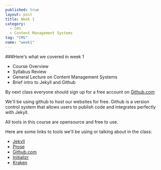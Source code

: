 ```yaml
---
published: true
layout: post
title: Week 1
category: 
  - cms
  - Content Management Systems
tag: "CMS"
name: "week1"
---
```


###Here's what we covered in week 1
* Course Overview
* Syllabus Review
* General Lecture on Content Management Systems
* Brief intro to Jekyll and Github

By next class everyone should sign up for a free account on [Github.com](http://github.com)

We'll be using github to host our websites for free. Github is a version control system that allows users to publish code and integrates perfectly with Jekyll. 

All tools in this course are opensource and free to use. 

Here are some links to tools we'll be using or talking about in the class:

* [Jekyll](http://jekyllrb.com)
* [Prose](http://prose.io)
* [Github.com](http://github.com)
* [Initializr](http://initializr.com)
* [Kraken](http://cferdinandi.github.io/kraken/)
